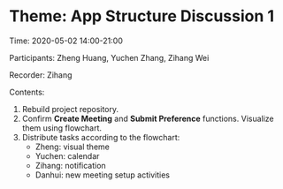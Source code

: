 # Theme: App Structure Discussion 1

Time: 2020-05-02 14:00-21:00

Participants: Zheng Huang, Yuchen Zhang, Zihang Wei

Recorder: Zihang

Contents:
1. Rebuild project repository.
2. Confirm **Create Meeting** and **Submit Preference** functions. Visualize them using flowchart.
3. Distribute tasks according to the flowchart:
   - Zheng: visual theme
   - Yuchen: calendar
   - Zihang: notification
   - Danhui: new meeting setup activities